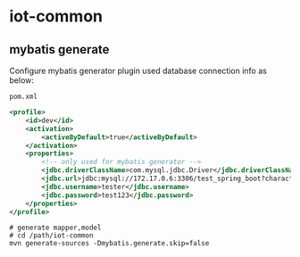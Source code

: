 # iot-common

## mybatis generate

Configure mybatis generator plugin used database connection info as below:

`pom.xml`

```xml
<profile>
	<id>dev</id>
	<activation>
		<activeByDefault>true</activeByDefault>
	</activation>
	<properties>
		<!-- only used for mybatis generator -->
		<jdbc.driverClassName>com.mysql.jdbc.Driver</jdbc.driverClassName>
		<jdbc.url>jdbc:mysql://172.17.0.6:3306/test_spring_boot?characterEncoding=utf8</jdbc.url>
		<jdbc.username>tester</jdbc.username>
		<jdbc.password>test123</jdbc.password>
	</properties>
</profile>			
```

```shell
# generate mapper,model
# cd /path/iot-common
mvn generate-sources -Dmybatis.generate.skip=false
``` 